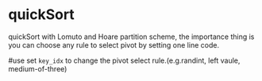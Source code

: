 # quickSort
quickSort with Lomuto and Hoare partition scheme, the importance thing is you can choose any rule to select pivot by setting one line code.

#use
set ```key_idx``` to change the pivot select rule.(e.g.randint, left vaule, medium-of-three)
